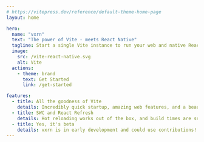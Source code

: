 ```yaml
---
# https://vitepress.dev/reference/default-theme-home-page
layout: home

hero:
  name: "vxrn"
  text: "The power of Vite - meets React Native"
  tagline: Start a single Vite instance to run your web and native React apps.
  image:
    src: /vite-react-native.svg
    alt: Vite
  actions:
    - theme: brand
      text: Get Started
      link: /get-started

features:
  - title: All the goodness of Vite
    details: Incredibly quick startup, amazing web features, and a beautiful plugin API.
  - title: SWC and React Refresh
    details: Hot reloading works out of the box, and build times are snappy thanks to SWC.
  - title: Yes, it's beta
    details: vxrn is in early development and could use contributions!
---
```


